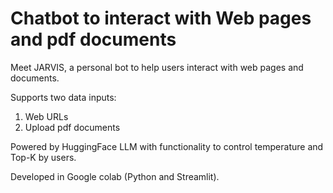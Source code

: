 # Chatbot to interact with Web pages and pdf documents 
Meet JARVIS, a personal bot to help users interact with web pages and documents. 

Supports two data inputs:
1. Web URLs
2. Upload pdf documents

Powered by HuggingFace LLM with functionality to control temperature and Top-K by users. 

Developed in Google colab (Python and Streamlit). 
